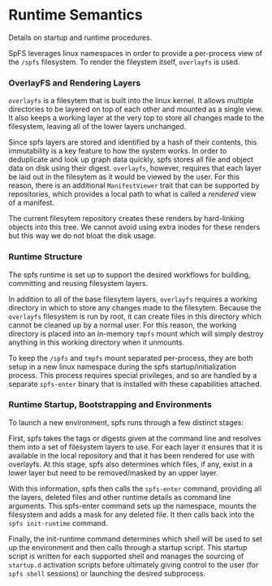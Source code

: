 # Runtime Semantics

Details on startup and runtime procedures.

SpFS leverages linux namespaces in order to provide a per-process view of the `/spfs` filesystem. To render the fileystem itself, `overlayfs` is used.

### OverlayFS and Rendering Layers

`overlayfs` is a filesytem that is built into the linux kernel. It allows multiple directories to be layered on top of each other and mounted as a single view. It also keeps a working layer at the very top to store all changes made to the filesystem, leaving all of the lower layers unchanged.

Since spfs layers are stored and identified by a hash of their contents, this immutability is a key feature to how the system works. In order to deduplicate and look up graph data quickly, spfs stores all file and object data on disk using their digest. `overlayfs`, however, requires that each layer be laid out in the filesytem as it would be viewed by the user. For this reason, there is an additional `ManifestViewer` trait that can be supported by repositories, which provides a local path to what is called a _rendered_ view of a manifest.

The current filesytem repository creates these renders by hard-linking objects into this tree. We cannot avoid using extra inodes for these renders but this way we do not bloat the disk usage.

### Runtime Structure

The spfs runtime is set up to support the desired workflows for building, committing and reusing filesystem layers.

In addition to all of the base filesytem layers, `overlayfs` requires a working directory in which to store any changes made to the filesytem. Because the `overlayfs` filesystem is run by root, it can create files in this directory which cannot be cleaned up by a normal user. For this reason, the working directory is placed into an in-memory `tmpfs` mount which will simply destroy anything in this working directory when it unmounts.

To keep the `/spfs` and `tmpfs` mount separated per-process, they are both setup in a new linux namespace during the spfs startup/initialization process. This process requires special privileges, and so are handled by a separate `spfs-enter` binary that is installed with these capabilities attached.

### Runtime Startup, Bootstrapping and Environments

To launch a new environment, spfs runs through a few distinct stages:

First, spfs takes the tags or digests given at the command line and resolves them into a set of filesystem layers to use. For each layer it ensures that it is available in the local repository and that it has been rendered for use with overlayfs. At this stage, spfs also determines which files, if any, exist in a lower layer but need to be removed/masked by an upper layer.

With this information, spfs then calls the `spfs-enter` command, providing all the layers, deleted files and other runtime details as command line arguments. This spfs-enter command sets up the namespace, mounts the filesystem and adds a mask for any deleted file. It then calls back into the `spfs init-runtime` command.

Finally, the init-runtime command determines which shell will be used to set up the environment and then calls through a startup script. This startup script is written for each supported shell and manages the sourcing of `startup.d` activation scripts before ultimately giving control to the user (for `spfs shell` sessions) or launching the desired subprocess.
